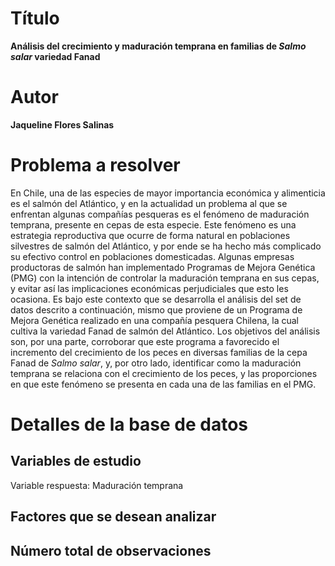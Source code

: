 # Título  
**Análisis del crecimiento y maduración temprana en familias de _Salmo salar_ variedad Fanad**

# Autor 
**Jaqueline Flores Salinas**

# Problema a resolver
En Chile, una de las especies de mayor importancia económica y alimenticia es el salmón del Atlántico, y en la actualidad un problema al que se enfrentan algunas compañías pesqueras es el fenómeno de maduración temprana, presente en cepas de esta especie. Este fenómeno es una estrategia reproductiva que ocurre de forma natural en poblaciones silvestres de salmón del Atlántico, y por ende se ha hecho más complicado su efectivo control en poblaciones domesticadas. Algunas empresas productoras de salmón han implementado Programas de Mejora Genética (PMG) con la intención de controlar la maduración temprana en sus cepas, y evitar así las implicaciones económicas perjudiciales que esto les ocasiona. Es bajo este contexto que se desarrolla el análisis del set de datos descrito a continuación, mismo que proviene de un Programa de Mejora Genética realizado en una compañía pesquera Chilena, la cual cultiva la variedad Fanad de salmón del Atlántico. Los objetivos del análisis son, por una parte, corroborar que este programa a favorecido el incremento del crecimiento de los peces en diversas familias de la cepa Fanad de _Salmo salar_, y, por otro lado, identificar como la maduración temprana se relaciona con el crecimiento de los peces, y las proporciones en que este fenómeno se presenta en cada una de las familias en el PMG.

# Detalles de la base de datos

## Variables de estudio
Variable respuesta: Maduración temprana

## Factores que se desean analizar

## Número total de observaciones
